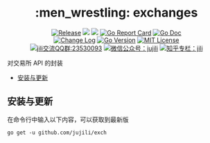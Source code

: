 <!-- markdownlint-disable MD041 -->
<h1 align="center">:men_wrestling: exchanges</h1>
<p align="center">
<!--  -->
<a href="https://github.com/jujili/exch/releases"> <img src="https://img.shields.io/github/v/tag/jujili/exch?include_prereleases&sort=semver" alt="Release" title="Release"></a>
<!--  -->
<a href="https://www.travis-ci.org/jujili/exch"><img src="https://www.travis-ci.org/jujili/exch.svg?branch=master"/></a>
<!--  -->
<a href="https://codecov.io/gh/jujili/exch"><img src="https://codecov.io/gh/jujili/exch/branch/master/graph/badge.svg"/></a>
<!--  -->
<a href="https://goreportcard.com/report/github.com/jujili/exch"><img src="https://goreportcard.com/badge/github.com/jujili/exch" alt="Go Report Card" title="Go Report Card"/></a>
<!--  -->
<a href="http://godoc.org/github.com/jujili/exch"><img src="https://img.shields.io/badge/godoc-exch-blue.svg" alt="Go Doc" title="Go Doc"/></a>
<!--  -->
<br/>
<!--  -->
<a href="https://github.com/jujili/exch/blob/master/CHANGELOG.md"><img src="https://img.shields.io/badge/Change-Log-blueviolet.svg" alt="Change Log" title="Change Log"/></a>
<!--  -->
<a href="https://golang.google.cn"><img src="https://img.shields.io/github/go-mod/go-version/jujili/exch" alt="Go Version" title="Go Version"/></a>
<!--  -->
<a href="https://github.com/jujili/exch/blob/master/LICENSE"><img src="https://img.shields.io/badge/License-MIT-blue.svg" alt="MIT License" title="MIT License"/></a>
<!--  -->
<br/>
<!--  -->
<a target="_blank" href="//shang.qq.com/wpa/qunwpa?idkey=7f61280435c41608fb8cb96cf8af7d31ef0007c44b223c9e3596ce84dec329bc"><img border="0" src="https://img.shields.io/badge/QQ%20群-23%2053%2000%2093-blue.svg" alt="jili交流QQ群:23530093" title="jili交流QQ群:23530093"></a>
<!--  -->
<a href="https://mp.weixin.qq.com/s?__biz=MzA4MDU4NDI5Mw==&mid=2455230332&idx=1&sn=8086c43e259b0012596ed63d6ecd7d10&chksm=88017c76bf76f5604f2f3280ffd96029b5ccaf99db48d18066d3e3bc9bc8a2e1a05de1a3225f&mpshare=1&scene=1&srcid=&sharer_sharetime=1578553397373&sharer_shareid=5ce52651949258759d82d1bf31b455b5#rd"><img src="https://img.shields.io/badge/微信公众号-jujili-success.svg" alt="微信公众号：jujili" title="微信公众号：jujili"/></a>
<!--  -->
<a href="https://zhuanlan.zhihu.com/jujili"><img src="https://img.shields.io/badge/知乎专栏-jili-blue.svg" alt="知乎专栏：jili" title="知乎专栏：jili"/></a>
<!--  -->
</p>

对交易所 API 的封装

- [安装与更新](#%e5%ae%89%e8%a3%85%e4%b8%8e%e6%9b%b4%e6%96%b0)

## 安装与更新

在命令行中输入以下内容，可以获取到最新版

```shell
go get -u github.com/jujili/exch
```
